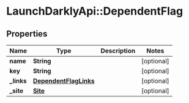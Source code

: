 # LaunchDarklyApi::DependentFlag

## Properties
Name | Type | Description | Notes
------------ | ------------- | ------------- | -------------
**name** | **String** |  | [optional] 
**key** | **String** |  | [optional] 
**_links** | [**DependentFlagLinks**](DependentFlagLinks.md) |  | [optional] 
**_site** | [**Site**](Site.md) |  | [optional] 


